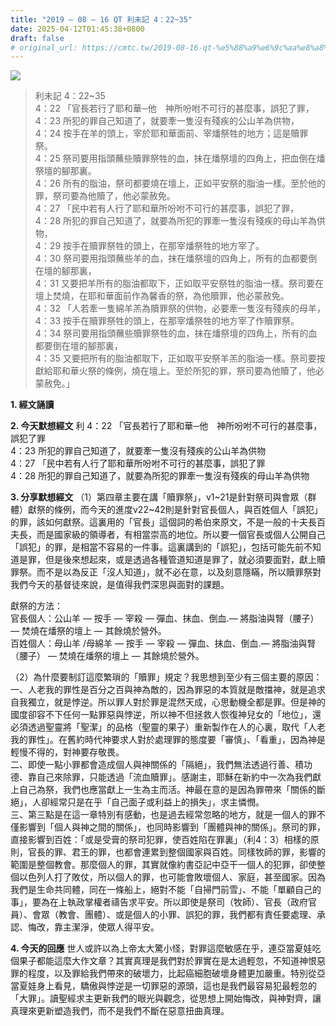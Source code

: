 ```yaml
---
title: "2019 – 08 – 16 QT 利未記 4：22~35"
date: 2025-04-12T01:45:38+0800
draft: false
# original_url: https://cmtc.tw/2019-08-16-qt-%e5%88%a9%e6%9c%aa%e8%a8%98-4%ef%bc%9a2235
---
```


![](/images/qt.jpg)
> 利未記 4：22\~35  
> 4：22 「官長若行了耶和華─他　神所吩咐不可行的甚麼事，誤犯了罪，  
> 4：23 所犯的罪自己知道了，就要牽一隻沒有殘疾的公山羊為供物，  
> 4：24 按手在羊的頭上，宰於耶和華面前、宰燔祭牲的地方；這是贖罪祭。  
> 4：25 祭司要用指頭蘸些贖罪祭牲的血，抹在燔祭壇的四角上，把血倒在燔祭壇的腳那裏。  
> 4：26 所有的脂油，祭司都要燒在壇上，正如平安祭的脂油一樣。至於他的罪，祭司要為他贖了，他必蒙赦免。  
> 4：27 「民中若有人行了耶和華所吩咐不可行的甚麼事，誤犯了罪，  
> 4：28 所犯的罪自己知道了，就要為所犯的罪牽一隻沒有殘疾的母山羊為供物，  
> 4：29 按手在贖罪祭牲的頭上，在那宰燔祭牲的地方宰了。  
> 4：30 祭司要用指頭蘸些羊的血，抹在燔祭壇的四角上，所有的血都要倒在壇的腳那裏，  
> 4：31 又要把羊所有的脂油都取下，正如取平安祭牲的脂油一樣。祭司要在壇上焚燒，在耶和華面前作為馨香的祭，為他贖罪，他必蒙赦免。  
> 4：32 「人若牽一隻綿羊羔為贖罪祭的供物，必要牽一隻沒有殘疾的母羊，  
> 4：33 按手在贖罪祭牲的頭上，在那宰燔祭牲的地方宰了作贖罪祭。  
> 4：34 祭司要用指頭蘸些贖罪祭牲的血，抹在燔祭壇的四角上，所有的血都要倒在壇的腳那裏，  
> 4：35 又要把所有的脂油都取下，正如取平安祭羊羔的脂油一樣。祭司要按獻給耶和華火祭的條例，燒在壇上。至於所犯的罪，祭司要為他贖了，他必蒙赦免。」

**1. 經文誦讀**

**2.  今天默想經文**
利 4：22 「官長若行了耶和華─他　神所吩咐不可行的甚麼事，誤犯了罪  
4：23 所犯的罪自己知道了，就要牽一隻沒有殘疾的公山羊為供物  
4：27 「民中若有人行了耶和華所吩咐不可行的甚麼事，誤犯了罪  
4：28 所犯的罪自己知道了，就要為所犯的罪牽一隻沒有殘疾的母山羊為供物

**3. 分享默想經文**
（1）第四章主要在講「贖罪祭」，v1\~21是針對祭司與會眾（群體）獻祭的條例，而今天的進度v22\~42則是針對官長個人，與百姓個人「誤犯」的罪，該如何獻祭。這裏用的「官長」這個詞的希伯來原文，不是一般的十夫長百夫長，而是國家級的領導者，有相當崇高的地位。所以要一個官長或個人公開自己「誤犯」的罪，是相當不容易的一件事。這裏講到的「誤犯」，包括可能先前不知道是罪，但是後來想起來，或是透過各種管道知道是罪了，就必須要面對，獻上贖罪祭。而不是以為反正「沒人知道」，就不必在意，以及刻意隱瞞，所以贖罪祭對我們今天的基督徒來說，是值得我們深思與面對的課題。

獻祭的方法：  
官長個人：公山羊 — 按手 — 宰殺 — 彈血、抹血、倒血.— 將脂油與腎（腰子） — 焚燒在燔祭的壇上 — 其餘燒於營外。  
百姓個人：母山羊 /母綿羊 — 按手 — 宰殺 — 彈血、抹血、倒血.— 將脂油與腎（腰子） — 焚燒在燔祭的壇上 — 其餘燒於營外。

（2）為什麼要制訂這麼繁瑣的「贖罪」規定？我思想到至少有三個主要的原因：  
一、人老我的罪性是百分之百與神為敵的，因為罪惡的本質就是敵擋神，就是追求自我獨立，就是悖逆。所以罪人對於罪是混然天成，心思動機全都是罪。但是神的國度卻容不下任何一點罪惡與悖逆，所以神不但拯救人恢復神兒女的「地位」，還必須透過聖靈將「聖潔」的品格（聖靈的果子）重新製作在人的心裏，取代「人老我的罪性」。在舊約時代神要求人對於處理罪的態度要「審慎」、「看重」，因為神是輕慢不得的，對神要存敬畏。  
二、即使一點小罪都會造成個人與神關係的「隔絕」，我們無法透過行善、積功德、靠自己來除罪，只能透過「流血贖罪」。感謝主，耶穌在新約中一次為我們獻上自己為祭，我們也應當獻上一生為主而活。神最在意的是因為罪帶來「關係的斷絕」，人卻經常只是在乎「自己面子或利益上的損失」，求主憐憫。  
三、第三點是在這一章特別有感動，也是過去經常忽略的地方，就是一個人的罪不僅影響到「個人與神之間的關係」，也同時影響到「團體與神的關係」。祭司的罪，直接影響到百姓：「或是受膏的祭司犯罪，使百姓陷在罪裏」（利4：3）相樣的原則，官長的罪、君王的罪，也都會連累到整個國家與百姓。同樣牧師的罪，影響的範圍是整個教會。那麼個人的罪，其實就像約書亞記中亞干一個人的犯罪，卻使整個以色列人打了敗仗，所以個人的罪，也可能會敗壞個人、家庭，甚至國家。因為我們是生命共同體，同在一條船上，絕對不能「自掃門前雪」、不能「單顧自己的事」，要為在上執政掌權者禱告求平安。所以即使是祭司（牧師）、官長（政府官員）、會眾（教會、團體）、或是個人的小罪、誤犯的罪，我們都有責任要處理、承認、悔改，靠主潔淨，使眾人得平安。

**4. 今天的回應**
世人或許以為上帝太大驚小怪，對罪這麼敏感在乎，連亞當夏娃吃個果子都能這麼大作文章？其實真理是我們對於罪實在是太過輕忽，不知道神恨惡罪的程度，以及罪給我們帶來的破壞力，比起癌細胞破壞身體更加嚴重。特別從亞當夏娃身上看見，驕傲與悖逆是一切罪惡的源頭，這也是我們最容易犯最輕忽的「大罪」。讀聖經求主更新我們的眼光與觀念，從思想上開始悔改，與神對齊，讓真理來更新塑造我們，而不是我們不斷在惡意扭曲真理。
